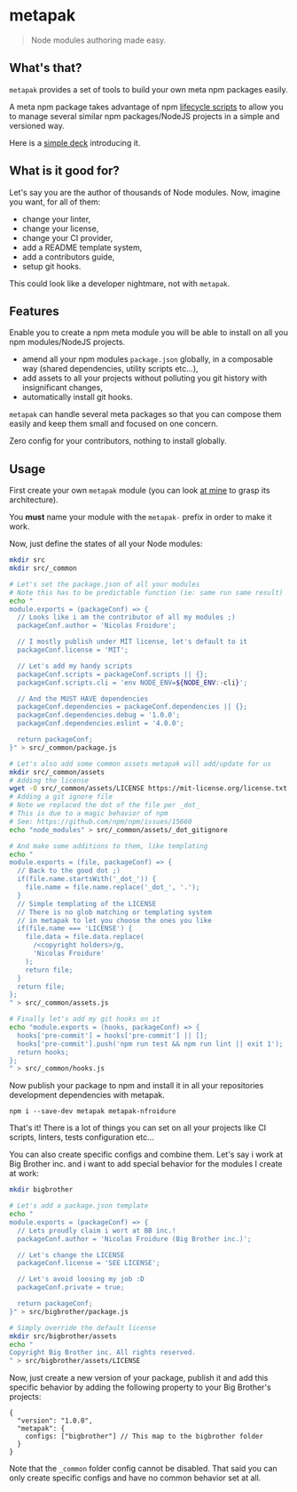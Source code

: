 # metapak
> Node modules authoring made easy.

## What's that?

`metapak` provides a set of tools to build your own meta npm packages easily.

A meta npm package takes advantage of npm
 [lifecycle scripts](https://docs.npmjs.com/misc/scripts)
 to allow you to manage several similar npm packages/NodeJS
 projects in a simple and versioned way.

Here is a [simple deck](https://slides.com/nfroidure/meta-npm-packages/live#/)
 introducing it.

## What is it good for?

Let's say you are the author of thousands of Node modules.
Now, imagine you want, for all of them:
- change your linter,
- change your license,
- change your CI provider,
- add a README template system,
- add a contributors guide,
- setup git hooks.

This could look like a developer nightmare, not with `metapak`.

## Features

Enable you to create a npm meta module you will be able to install
 on all you npm modules/NodeJS projects.
- amend all your npm modules `package.json` globally, in
 a composable way (shared dependencies, utility scripts etc...),
- add assets to all your projects without polluting you git
 history with insignificant changes,
- automatically install git hooks.

`metapak` can handle several meta packages so that you can compose
 them easily and keep them small and focused on one concern.

Zero config for your contributors, nothing to install globally.

## Usage

First create your own `metapak` module (you can look
 [at mine](https://github.com/nfroidure/metapak-nfroidure) to grasp its
 architecture).

You **must** name your module with the `metapak-` prefix in order to make
 it work.

Now, just define the states of all your Node modules:
```sh
mkdir src
mkdir src/_common

# Let's set the package.json of all your modules
# Note this has to be predictable function (ie: same run same result)
echo "
module.exports = (packageConf) => {
  // Looks like i am the contributor of all my modules ;)
  packageConf.author = 'Nicolas Froidure';

  // I mostly publish under MIT license, let's default to it
  packageConf.license = 'MIT';

  // Let's add my handy scripts
  packageConf.scripts = packageConf.scripts || {};
  packageConf.scripts.cli = 'env NODE_ENV=${NODE_ENV:-cli}';

  // And the MUST HAVE dependencies
  packageConf.dependencies = packageConf.dependencies || {};
  packageConf.dependencies.debug = '1.0.0';
  packageConf.dependencies.eslint = '4.0.0';

  return packageConf;
}" > src/_common/package.js

# Let's also add some common assets metapak will add/update for us
mkdir src/_common/assets
# Adding the license
wget -O src/_common/assets/LICENSE https://mit-license.org/license.txt
# Adding a git ignore file
# Note we replaced the dot of the file per _dot_
# This is due to a magic behavior of npm
# See: https://github.com/npm/npm/issues/15660
echo "node_modules" > src/_common/assets/_dot_gitignore

# And make some additions to them, like templating
echo "
module.exports = (file, packageConf) => {
  // Back to the good dot ;)
  if(file.name.startsWith('_dot_')) {
    file.name = file.name.replace('_dot_', '.');
  }
  // Simple templating of the LICENSE
  // There is no glob matching or templating system
  // in metapak to let you choose the ones you like
  if(file.name === 'LICENSE') {
    file.data = file.data.replace(
      /<copyright holders>/g,
      'Nicolas Froidure'
    );
    return file;
  }
  return file;
};
" > src/_common/assets.js

# Finally let's add my git hooks on it
echo "module.exports = (hooks, packageConf) => {
  hooks['pre-commit'] = hooks['pre-commit'] || [];
  hooks['pre-commit'].push('npm run test && npm run lint || exit 1');
  return hooks;
};
" > src/_common/hooks.js
```

Now publish your package to npm and install it in all
 your repositories development dependencies with metapak.

```
npm i --save-dev metapak metapak-nfroidure
```

That's it! There is a lot of things you can set on all your projects like
 CI scripts, linters, tests configuration etc...

You can also create specific configs and combine them. Let's say i work at
 Big Brother inc. and i want to add special behavior for the modules I create
 at work:

```sh
mkdir bigbrother

# Let's add a package.json template
echo "
module.exports = (packageConf) => {
  // Lets proudly claim i wort at BB inc.!
  packageConf.author = 'Nicolas Froidure (Big Brother inc.)';

  // Let's change the LICENSE
  packageConf.license = 'SEE LICENSE';

  // Let's avoid loosing my job :D
  packageConf.private = true;

  return packageConf;
}" > src/bigbrother/package.js

# Simply override the default license
mkdir src/bigbrother/assets
echo "
Copyright Big Brother inc. All rights reserved.
" > src/bigbrother/assets/LICENSE
```

Now, just create a new version of your package, publish it and add
 this specific behavior by adding the following property to your
 Big Brother's projects:
```
{
  "version": "1.0.0",
  "metapak": {
    configs: ["bigbrother"] // This map to the bigbrother folder
  }
}
```

Note that the `_common` folder config cannot be disabled. That said you can
  only create specific configs and have no common behavior set at all.
